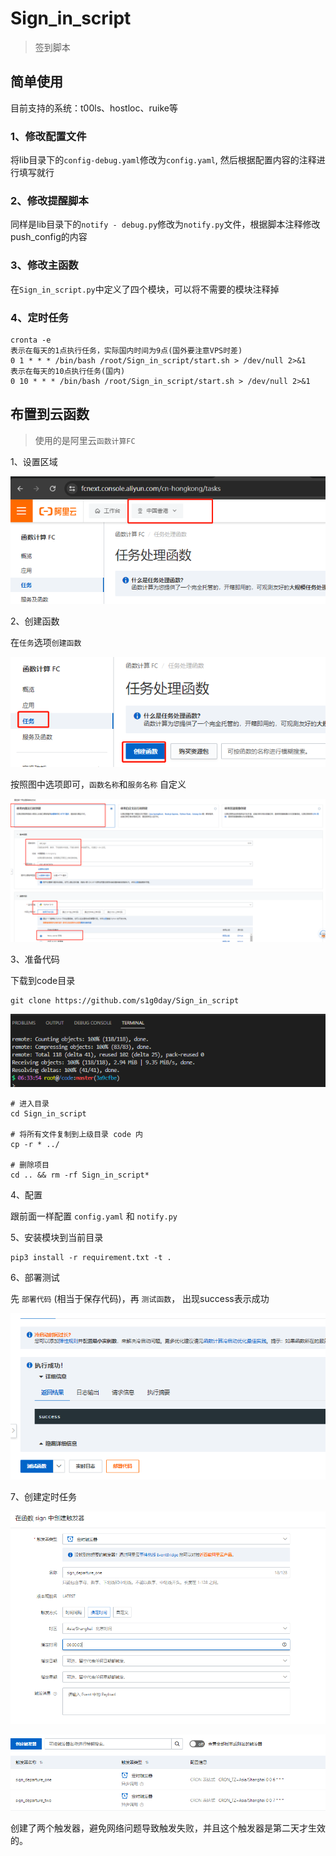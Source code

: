 # Sign_in_script

>签到脚本

## 简单使用

目前支持的系统：t00ls、hostloc、ruike等

### 1、修改配置文件

将lib目录下的`config-debug.yaml`修改为`config.yaml`, 然后根据配置内容的注释进行填写就行

### 2、修改提醒脚本

同样是lib目录下的`notify - debug.py`修改为`notify.py`文件，根据脚本注释修改push_config的内容

### 3、修改主函数

在`Sign_in_script.py`中定义了四个模块，可以将不需要的模块注释掉

### 4、定时任务

```
cronta -e
表示在每天的1点执行任务，实际国内时间为9点(国外要注意VPS时差)
0 1 * * * /bin/bash /root/Sign_in_script/start.sh > /dev/null 2>&1
表示在每天的10点执行任务(国内)
0 10 * * * /bin/bash /root/Sign_in_script/start.sh > /dev/null 2>&1
```

## 布置到云函数

> 使用的是阿里云`函数计算FC`

1、设置区域

![Alt text](images/README/image.png)

2、创建函数

在`任务`选项`创建函数`

![Alt text](images/README/image-1.png)

按照图中选项即可，`函数名称`和`服务名称` 自定义

![Alt text](images/README/image-2.png)

3、准备代码

下载到code目录
```
git clone https://github.com/s1g0day/Sign_in_script
```

![Alt text](images/README/image-3.png)

```
# 进入目录
cd Sign_in_script

# 将所有文件复制到上级目录 code 内
cp -r * ../

# 删除项目
cd .. && rm -rf Sign_in_script*
```

4、配置

跟前面一样配置 `config.yaml` 和 `notify.py`

5、安装模块到当前目录

```
pip3 install -r requirement.txt -t .
```

6、部署测试

先 `部署代码` (相当于保存代码)，再 `测试函数`， 出现success表示成功

![Alt text](images/README/image-4.png)

7、创建定时任务

![image-20240304102235650](images/README/image-20240304102235650.png)

![image-20240304102325263](images/README/image-20240304102325263.png)

创建了两个触发器，避免网络问题导致触发失败，并且这个触发器是第二天才生效的。